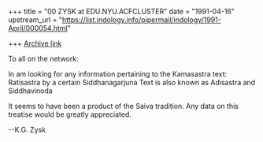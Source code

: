 +++
title = "00 ZYSK at EDU.NYU.ACFCLUSTER"
date = "1991-04-16"
upstream_url = "https://list.indology.info/pipermail/indology/1991-April/000054.html"

+++
[Archive link](https://list.indology.info/pipermail/indology/1991-April/000054.html)


To all on the network:

In am looking for any information pertaining to the Kamasastra text:
	Ratisastra  by a certain Siddhanagarjuna
	Text is also known as Adisastra and Siddhavinoda

It seems to have been a product of the Saiva tradition. Any data on this
treatise would be greatly appreciated.

--K.G. Zysk




